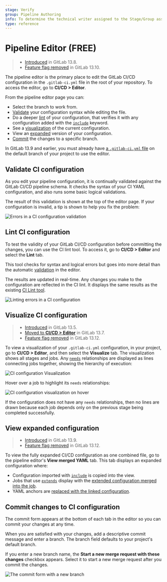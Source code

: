 ```yaml
---
stage: Verify
group: Pipeline Authoring
info: To determine the technical writer assigned to the Stage/Group associated with this page, see https://about.gitlab.com/handbook/engineering/ux/technical-writing/#assignments
type: reference
---
```


# Pipeline Editor **(FREE)**

> - [Introduced](https://gitlab.com/groups/gitlab-org/-/epics/4540) in GitLab 13.8.
> - [Feature flag removed](https://gitlab.com/gitlab-org/gitlab/-/issues/270059) in GitLab 13.10.

The pipeline editor is the primary place to edit the GitLab CI/CD configuration in
the `.gitlab-ci.yml` file in the root of your repository. To access the editor, go to **CI/CD > Editor**.

From the pipeline editor page you can:

- Select the branch to work from.
- [Validate](#validate-ci-configuration) your configuration syntax while editing the file.
- Do a deeper [lint](#lint-ci-configuration) of your configuration, that verifies it with any configuration
  added with the [`include`](../yaml/index.md#include) keyword.
- See a [visualization](#visualize-ci-configuration) of the current configuration.
- View an [expanded](#view-expanded-configuration) version of your configuration.
- [Commit](#commit-changes-to-ci-configuration) the changes to a specific branch.

In GitLab 13.9 and earlier, you must already have [a `.gitlab-ci.yml` file](../quick_start/index.md#create-a-gitlab-ciyml-file)
on the default branch of your project to use the editor.

## Validate CI configuration

As you edit your pipeline configuration, it is continually validated against the GitLab CI/CD
pipeline schema. It checks the syntax of your CI YAML configuration, and also runs
some basic logical validations.

The result of this validation is shown at the top of the editor page. If your configuration
is invalid, a tip is shown to help you fix the problem:

![Errors in a CI configuration validation](img/pipeline_editor_validate_v13_8.png)

## Lint CI configuration

To test the validity of your GitLab CI/CD configuration before committing the changes,
you can use the CI lint tool. To access it, go to **CI/CD > Editor** and select the **Lint** tab.

This tool checks for syntax and logical errors but goes into more detail than the
automatic [validation](#validate-ci-configuration) in the editor.

The results are updated in real-time. Any changes you make to the configuration are
reflected in the CI lint. It displays the same results as the existing [CI Lint tool](../lint.md).

![Linting errors in a CI configuration](img/pipeline_editor_lint_v13_8.png)

## Visualize CI configuration

> - [Introduced](https://gitlab.com/gitlab-org/gitlab/-/issues/241722) in GitLab 13.5.
> - [Moved to **CI/CD > Editor**](https://gitlab.com/gitlab-org/gitlab/-/issues/263141) in GitLab 13.7.
> - [Feature flag removed](https://gitlab.com/gitlab-org/gitlab/-/issues/290117) in GitLab 13.12.

To view a visualization of your `.gitlab-ci.yml` configuration, in your project,
go to **CI/CD > Editor**, and then select the **Visualize** tab. The
visualization shows all stages and jobs. Any [`needs`](../yaml/index.md#needs)
relationships are displayed as lines connecting jobs together, showing the
hierarchy of execution:

![CI configuration Visualization](img/ci_config_visualization_v13_7.png)

Hover over a job to highlight its `needs` relationships:

![CI configuration visualization on hover](img/ci_config_visualization_hover_v13_7.png)

If the configuration does not have any `needs` relationships, then no lines are drawn because
each job depends only on the previous stage being completed successfully.

## View expanded configuration

> - [Introduced](https://gitlab.com/gitlab-org/gitlab/-/issues/246801) in GitLab 13.9.
> - [Feature flag removed](https://gitlab.com/gitlab-org/gitlab/-/issues/301103) in GitLab 13.12.

To view the fully expanded CI/CD configuration as one combined file, go to the
pipeline editor's **View merged YAML** tab. This tab displays an expanded configuration
where:

- Configuration imported with [`include`](../yaml/index.md#include) is copied into the view.
- Jobs that use [`extends`](../yaml/index.md#extends) display with the
  [extended configuration merged into the job](../yaml/index.md#merge-details).
- YAML anchors are [replaced with the linked configuration](../yaml/index.md#anchors).

## Commit changes to CI configuration

The commit form appears at the bottom of each tab in the editor so you can commit
your changes at any time.

When you are satisfied with your changes, add a descriptive commit message and enter
a branch. The branch field defaults to your project's default branch.

If you enter a new branch name, the **Start a new merge request with these changes**
checkbox appears. Select it to start a new merge request after you commit the changes.

![The commit form with a new branch](img/pipeline_editor_commit_v13_8.png)
